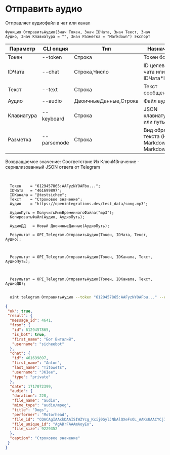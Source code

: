 ﻿---
sidebar_position: 4
---

# Отправить аудио
 Отправляет аудиофайл в чат или канал



`Функция ОтправитьАудио(Знач Токен, Знач IDЧата, Знач Текст, Знач Аудио, Знач Клавиатура = "", Знач Разметка = "Markdown") Экспорт`

  | Параметр | CLI опция | Тип | Назначение |
  |-|-|-|-|
  | Токен | --token | Строка | Токен бота |
  | IDЧата | --chat | Строка,Число | ID целевого чата или IDЧата*IDТемы |
  | Текст | --text | Строка | Текст сообщения |
  | Аудио | --audio | ДвоичныеДанные,Строка | Файл аудио |
  | Клавиатура | --keyboard | Строка | JSON клавиатуры или путь к .json |
  | Разметка | --parsemode | Строка | Вид обработки текста (HTML, Markdown, MarkdownV2) |

  
  Возвращаемое значение:   Соответствие Из КлючИЗначение - сериализованный JSON ответа от Telegram

<br/>




```bsl title="Пример кода"
  Токен    = "6129457865:AAFyzNYOAFbu...";
  IDЧата   = "461699897";
  IDКанала = "@testsichee";
  Текст    = "Строковое значение";
  Аудио    = "https://openintegrations.dev/test_data/song.mp3";
  
  АудиоПуть = ПолучитьИмяВременногоФайла("mp3");
  КопироватьФайл(Аудио, АудиоПуть);
  
  АудиоДД   = Новый ДвоичныеДанные(АудиоПуть);
  
  Результат = OPI_Telegram.ОтправитьАудио(Токен, IDЧата, Текст, Аудио);
  
  
  
  Результат = OPI_Telegram.ОтправитьАудио(Токен, IDКанала, Текст, АудиоПуть);
  
  
  
  Результат = OPI_Telegram.ОтправитьАудио(Токен, IDКанала, Текст, АудиоДД);
```
	


```sh title="Пример команды CLI"
    
  oint telegram ОтправитьАудио --token "6129457865:AAFyzNYOAFbu..." --chat "461699897" --text "Строковое значение" --audio "https://openintegrations.dev/test_data/song.mp3" --keyboard %keyboard% --parsemode %parsemode%

```

```json title="Результат"
{
 "ok": true,
 "result": {
  "message_id": 4641,
  "from": {
   "id": 6129457865,
   "is_bot": true,
   "first_name": "Бот Виталий",
   "username": "sicheebot"
  },
  "chat": {
   "id": 461699897,
   "first_name": "Anton",
   "last_name": "Titowets",
   "username": "JKIee",
   "type": "private"
  },
  "date": 1717072399,
  "audio": {
   "duration": 228,
   "file_name": "audio",
   "mime_type": "audio/mpeg",
   "title": "Dogs",
   "performer": "Motorhead",
   "file_id": "CQACAgIAAxkDAAISIWZYcg_Kxij0GylJNbAlQXeFsOL_AAKsUAACYCjISuJ28LqFPDf3NQQ",
   "file_unique_id": "AgADrFAAAmAoyEo",
   "file_size": 9229352
  },
  "caption": "Строковое значение"
 }
}
```
